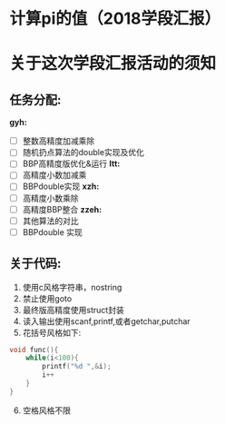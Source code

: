 # 计算pi的值（2018学段汇报）
# 关于这次学段汇报活动的须知
## 任务分配:
**gyh:**
- [ ] 整数高精度加减乘除
- [ ] 随机扔点算法的double实现及优化
- [ ] BBP高精度版优化&运行
**ltt:**
- [ ] 高精度小数加减乘
- [ ] BBPdouble实现
**xzh:**
- [ ] 高精度小数乘除
- [ ] 高精度BBP整合
**zzeh:**
- [ ] 其他算法的对比
- [ ] BBPdouble 实现
## 关于代码:
1. 使用c风格字符串，nostring
2. 禁止使用goto
3. 最终版高精度使用struct封装
4. 读入输出使用scanf,printf,或者getchar,putchar
5. 花括号风格如下:
```cpp
void func(){
	while(i<100){
		printf("%d ",&i);
		i++	
	}
}
```
6. 空格风格不限